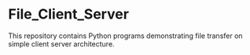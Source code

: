 # File_Client_Server
This repository contains Python programs demonstrating file transfer on simple client server architecture.
